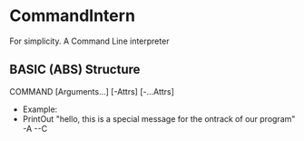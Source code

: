 # CommandIntern
For simplicity. A Command Line interpreter
## BASIC (ABS) Structure
COMMAND [Arguments...] [-Attrs] [-...Attrs]
* Example:
* PrintOut "hello, this is a special message for the ontrack of our program" -A --C